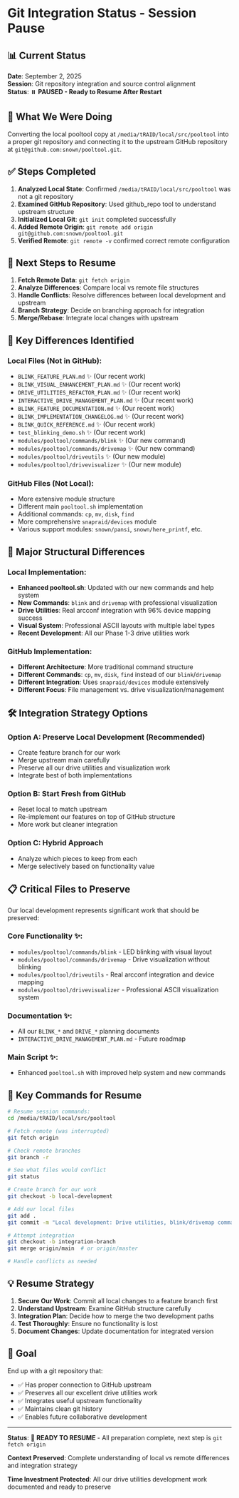 # Git Integration Status - Session Pause

## 📊 Current Status
**Date**: September 2, 2025  
**Session**: Git repository integration and source control alignment  
**Status**: ⏸️ **PAUSED - Ready to Resume After Restart**

## 🎯 What We Were Doing
Converting the local pooltool copy at `/media/tRAID/local/src/pooltool` into a proper git repository and connecting it to the upstream GitHub repository at `git@github.com:snown/pooltool.git`.

## ✅ Steps Completed
1. **Analyzed Local State**: Confirmed `/media/tRAID/local/src/pooltool` was not a git repository
2. **Examined GitHub Repository**: Used github_repo tool to understand upstream structure
3. **Initialized Local Git**: `git init` completed successfully
4. **Added Remote Origin**: `git remote add origin git@github.com:snown/pooltool.git`
5. **Verified Remote**: `git remote -v` confirmed correct remote configuration

## 🔄 Next Steps to Resume
1. **Fetch Remote Data**: `git fetch origin`
2. **Analyze Differences**: Compare local vs remote file structures
3. **Handle Conflicts**: Resolve differences between local development and upstream
4. **Branch Strategy**: Decide on branching approach for integration
5. **Merge/Rebase**: Integrate local changes with upstream

## 📁 Key Differences Identified

### **Local Files (Not in GitHub)**:
- `BLINK_FEATURE_PLAN.md` ✨ (Our recent work)
- `BLINK_VISUAL_ENHANCEMENT_PLAN.md` ✨ (Our recent work)
- `DRIVE_UTILITIES_REFACTOR_PLAN.md` ✨ (Our recent work)
- `INTERACTIVE_DRIVE_MANAGEMENT_PLAN.md` ✨ (Our recent work)
- `BLINK_FEATURE_DOCUMENTATION.md` ✨ (Our recent work)
- `BLINK_IMPLEMENTATION_CHANGELOG.md` ✨ (Our recent work)
- `BLINK_QUICK_REFERENCE.md` ✨ (Our recent work)
- `test_blinking_demo.sh` ✨ (Our recent work)
- `modules/pooltool/commands/blink` ✨ (Our new command)
- `modules/pooltool/commands/drivemap` ✨ (Our new command)
- `modules/pooltool/driveutils` ✨ (Our new module)
- `modules/pooltool/drivevisualizer` ✨ (Our new module)

### **GitHub Files (Not Local)**:
- More extensive module structure
- Different main `pooltool.sh` implementation
- Additional commands: `cp`, `mv`, `disk`, `find`
- More comprehensive `snapraid/devices` module
- Various support modules: `snown/pansi`, `snown/here_printf`, etc.

## 🚨 Major Structural Differences

### **Local Implementation**:
- **Enhanced pooltool.sh**: Updated with our new commands and help system
- **New Commands**: `blink` and `drivemap` with professional visualization
- **Drive Utilities**: Real arcconf integration with 96% device mapping success
- **Visual System**: Professional ASCII layouts with multiple label types
- **Recent Development**: All our Phase 1-3 drive utilities work

### **GitHub Implementation**:
- **Different Architecture**: More traditional command structure
- **Different Commands**: `cp`, `mv`, `disk`, `find` instead of our `blink`/`drivemap`
- **Different Integration**: Uses `snapraid/devices` module extensively
- **Different Focus**: File management vs. drive visualization/management

## 🛠️ Integration Strategy Options

### **Option A: Preserve Local Development (Recommended)**
- Create feature branch for our work
- Merge upstream main carefully
- Preserve all our drive utilities and visualization work
- Integrate best of both implementations

### **Option B: Start Fresh from GitHub**
- Reset local to match upstream
- Re-implement our features on top of GitHub structure
- More work but cleaner integration

### **Option C: Hybrid Approach**
- Analyze which pieces to keep from each
- Merge selectively based on functionality value

## 📋 Critical Files to Preserve
Our local development represents significant work that should be preserved:

### **Core Functionality** ✨:
- `modules/pooltool/commands/blink` - LED blinking with visual layout
- `modules/pooltool/commands/drivemap` - Drive visualization without blinking
- `modules/pooltool/driveutils` - Real arcconf integration and device mapping
- `modules/pooltool/drivevisualizer` - Professional ASCII visualization system

### **Documentation** ✨:
- All our `BLINK_*` and `DRIVE_*` planning documents
- `INTERACTIVE_DRIVE_MANAGEMENT_PLAN.md` - Future roadmap

### **Main Script** ✨:
- Enhanced `pooltool.sh` with improved help system and new commands

## 🔑 Key Commands for Resume
```bash
# Resume session commands:
cd /media/tRAID/local/src/pooltool

# Fetch remote (was interrupted)
git fetch origin

# Check remote branches
git branch -r

# See what files would conflict
git status

# Create branch for our work
git checkout -b local-development

# Add our local files
git add .
git commit -m "Local development: Drive utilities, blink/drivemap commands, visual layouts"

# Attempt integration
git checkout -b integration-branch
git merge origin/main  # or origin/master

# Handle conflicts as needed
```

## 💡 Resume Strategy
1. **Secure Our Work**: Commit all local changes to a feature branch first
2. **Understand Upstream**: Examine GitHub structure carefully
3. **Integration Plan**: Decide how to merge the two development paths
4. **Test Thoroughly**: Ensure no functionality is lost
5. **Document Changes**: Update documentation for integrated version

## 🎯 Goal
End up with a git repository that:
- ✅ Has proper connection to GitHub upstream
- ✅ Preserves all our excellent drive utilities work
- ✅ Integrates useful upstream functionality
- ✅ Maintains clean git history
- ✅ Enables future collaborative development

---

**Status**: 🔄 **READY TO RESUME** - All preparation complete, next step is `git fetch origin`

**Context Preserved**: Complete understanding of local vs remote differences and integration strategy

**Time Investment Protected**: All our drive utilities development work documented and ready to preserve
